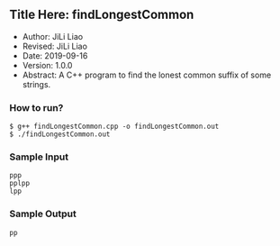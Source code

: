 ## Title Here: findLongestCommon

- Author: JiLi Liao
- Revised: JiLi Liao
- Date: 2019-09-16
- Version: 1.0.0
- Abstract: A C++ program to find the lonest common suffix of some strings.

### How to run?

```shell
$ g++ findLongestCommon.cpp -o findLongestCommon.out
$ ./findLongestCommon.out
```

### Sample Input
```
ppp
pplpp
lpp
```

### Sample Output
```
pp
```
